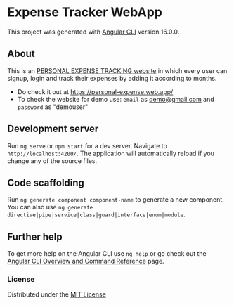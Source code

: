 # Expense Tracker WebApp

This project was generated with [Angular CLI](https://github.com/angular/angular-cli) version 16.0.0.

## About

This is an [PERSONAL EXPENSE TRACKING website](https://personal-expense.web.app/)  in which every user can signup, login and track their expenses by adding it according to months.
- Do check it out at https://personal-expense.web.app/
- To check the website for demo use:
 `email` as demo@gmail.com and `password` as "demouser"


## Development server

Run `ng serve` or `npm start` for a dev server. Navigate to `http://localhost:4200/`. The application will automatically reload if you change any of the source files.

## Code scaffolding

Run `ng generate component component-name` to generate a new component. You can also use `ng generate directive|pipe|service|class|guard|interface|enum|module`.

## Further help

To get more help on the Angular CLI use `ng help` or go check out the [Angular CLI Overview and Command Reference](https://angular.io/cli) page.

### License
Distributed under the [MIT License](LICENSE)
